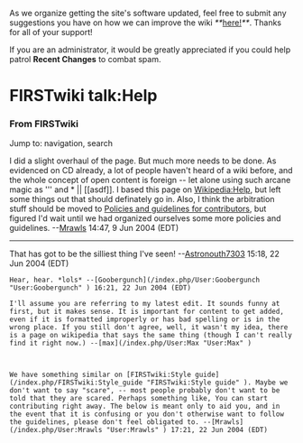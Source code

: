 As we organize getting the site's software updated, feel free to submit any
suggestions you have on how we can improve the wiki
_**_[here!](/index.php/User:Hallry/Suggestions "User:Hallry/Suggestions"
)_**_. Thanks for all of your support!

If you are an administrator, it would be greatly appreciated if you could help
patrol **Recent Changes** to combat spam.

# FIRSTwiki talk:Help

### From FIRSTwiki

Jump to: navigation, search

I did a slight overhaul of the page. But much more needs to be done. As
evidenced on CD already, a lot of people haven't heard of a wiki before, and
the whole concept of open content is foreign -- let alone using such arcane
magic as ''' and * || [[asdf]]. I based this page on
[Wikipedia:Help](http://www.wikipedia.org/wiki/Help "wikipedia:Help" ), but
left some things out that should definately go in. Also, I think the
arbitration stuff should be moved to [Policies and guidelines for
contributors](/index.php/Policies_and_guidelines_for_contributors "Policies
and guidelines for contributors" ), but figured I'd wait until we had
organized ourselves some more policies and guidelines.
--[Mrawls](/index.php/User:Mrawls "User:Mrawls" ) 14:47, 9 Jun 2004 (EDT)

* * *

That has got to be the silliest thing I've seen!
--[Astronouth7303](/index.php/User:Astronouth7303 "User:Astronouth7303" )
15:18, 22 Jun 2004 (EDT)

    Hear, hear. *lols* --[Goobergunch](/index.php/User:Goobergunch "User:Goobergunch" ) 16:21, 22 Jun 2004 (EDT) 

    I'll assume you are referring to my latest edit. It sounds funny at first, but it makes sense. It is important for content to get added, even if it is formatted improperly or has bad spelling or is in the wrong place. If you still don't agree, well, it wasn't my idea, there is a page on wikipedia that says the same thing (though I can't really find it right now.) --[max](/index.php/User:Max "User:Max" )

    

    We have something similar on [FIRSTwiki:Style guide](/index.php/FIRSTwiki:Style_guide "FIRSTwiki:Style guide" ). Maybe we don't want to say "scare", -- most people probably don't want to be told that they are scared. Perhaps something like, You can start contributing right away. The below is meant only to aid you, and in the event that it is confusing or you don't otherwise want to follow the guidelines, please don't feel obligated to. --[Mrawls](/index.php/User:Mrawls "User:Mrawls" ) 17:21, 22 Jun 2004 (EDT) 

